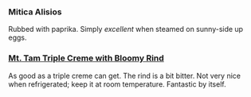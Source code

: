 ### Mitica Alisios

Rubbed with paprika. Simply _excellent_ when steamed on sunny-side up eggs.

### [Mt. Tam Triple Creme with Bloomy Rind](https://cowgirlcreamery.com/pages/mt-tam)

As good as a triple creme can get. The rind is a bit bitter. Not very nice when refrigerated; keep it at room temperature. Fantastic by itself.


